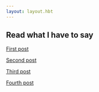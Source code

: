 ```yaml
---
layout: layout.hbt
---
```


<h2>Read what I have to say</h2>

<a href="/posts/my-first-post/">First post</a>

<a href="/posts/my-second-post/">Second post</a>

<a href="/posts/my-third-post/">Third post</a>

<a href="/posts/my-fourth-post/">Fourth post</a>

